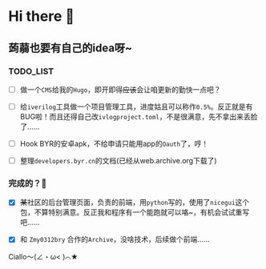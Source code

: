 # Hi there 👋

## 蒟蒻也要有自己的idea呀~

### TODO_LIST
- [ ] 做一个`CMS`给我的`Hugo`，即开即得~~应该~~会让咱更新的勤快一点吧？

- [ ] 给`iverilog`工具做一个项目管理工具，进度姑且可以称作`0.5%`。反正就是有BUG啦！而且还得自己改`ivlogproject.toml`，不是很满意，先不拿出来丢脸了……

- [ ] Hook BYR的安卓apk，不给申请只能用app的`Oauth`了，哼！

- [ ] 整理`developers.byr.cn`的文档(已经从web.archive.org下载了)

### 完成的？🤔

- [x] ~~某~~社区的后台管理页面，负责的前端，用`python`写的，使用了`nicegui`这个包，不算特别满意。反正我和程序有一个能跑就可以咯~，有机会试试重写吧……

- [x] 和 `Zmy0312bry` 合作的`Archive`，没啥技术，后续做个前端……

Ciallo～(∠・ω< )⌒★


<!--
**zhao-leo/zhao-leo** is a ✨ _special_ ✨ repository because its `README.md` (this file) appears on your GitHub profile.
- 🔭 I’m currently working on ...
- 🌱 I’m currently learning ...
- 👯 I’m looking to collaborate on ...
- 🤔 I’m looking for help with ...
- 💬 Ask me about ...
- 📫 How to reach me: ...
- 😄 Pronouns: ...
- ⚡ Fun fact: ...
-->

